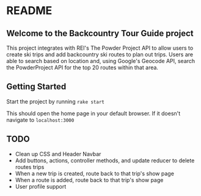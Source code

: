 # README

## Welcome to the Backcountry Tour Guide project
This project integrates with REI's The Powder Project API to allow users to
create ski trips and add backcountry ski routes to plan out trips. Users are
able to search based on location and, using Google's Geocode API, search the
PowderProject API for the top 20 routes within that area.

## Getting Started
Start the project by running `rake start`

This should open the home page in your default browser. If it doesn't navigate
to `localhost:3000`

## TODO
- Clean up CSS and Header Navbar
- Add buttons, actions, controller methods, and update reducer to delete routes 
trips
- When a new trip is created, route back to that trip's show page
- When a route is added, route back to that trip's show page
- User profile support
